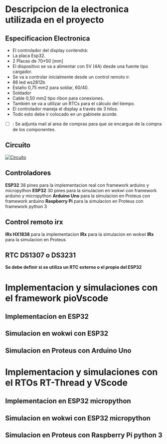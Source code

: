 # Descripcion de la electronica utilizada en el proyecto

## Especificacion Electronica

* El controlador del display contendrá:  
* La placa Esp32.  
* 2 Placas de 70*50 [mm]
* El dispositivo se va a alimentar con 5V (4A) desde una fuente tipo cargador.   
* Se va a controlar inicialmente desde un control remoto ir.   
* 86 led ws2812b  
* Estaño 0,75 mm2 para soldar, 60/40.   
* Soldador  
* Cable 0,50 mm2 tipo ribon para conexiones. 
* También se va a utilizar un RTCs para el cálculo del tiempo.  
* El controlador maneja el display a través de 3 hilos.   
* Todo esto debe ir colocado en un gabinete acorde.  

-[ ] : Se adjunta mail al area de compras para que se encargue de la compra de los componentes.  

## Circuito

[![Circuito](/Assets/images/Circuito.jpg)](/Assets/images/Circuito.jpg)

  
## Controladores  
  
**ESP32** 38 pines para la implementacion real con framework arduino y micropython
**ESP32** 30 pines para la simulacion en wokwi con framework arduino y micropython
**Arduino Uno** para la simulacion en Proteus con framework arduino
**Raspberry Pi** para la simulacion en Proteus con framework python 3
  
## Control remoto irx  
  
**IRx HX1838** para la implementacion 
**IRx** para la simulacion en wokwi
**IRx** para la simulacion en Proteus

## RTC DS1307 o DS3231  
  
**Se debe definir si se utiliza un RTC externo o el propio del ESP32**  
  
  

# Implementacion y simulaciones con el framework pioVscode  
  
## Implementacion en ESP32  
  
## Simulacion en wokwi con ESP32  
  
## Simulacion en Proteus con Arduino Uno  
  
  
  
# Implementacion y simulaciones con el RTOs RT-Thread y VScode
  
## Implementacion en ESP32 micropython 
  
## Simulacion en wokwi con ESP32 micropython
  
## Simulacion en Proteus con Raspberry Pi python 3  



